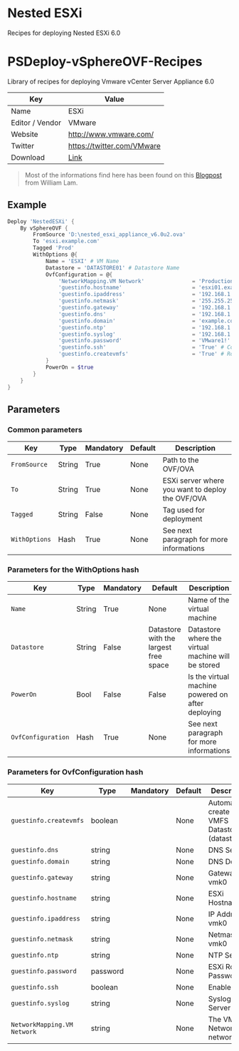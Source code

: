 # Nested ESXi
Recipes for deploying Nested ESXi 6.0

# PSDeploy-vSphereOVF-Recipes
Library of recipes for deploying Vmware vCenter Server Appliance 6.0

| Key              | Value                                 |
| ---------------- | ------------------------------------- |
| Name             | ESXi                                  |
| Editor / Vendor  | VMware                                |
| Website          | http://www.vmware.com/                |
| Twitter          | https://twitter.com/VMware            |
| Download         | [Link](https://download3.vmware.com/software/vmw-tools/nested-esxi/Nested_ESXi6.x_Appliance_Template_v5.ova) |

> Most of the informations find here has been found on this [Blogpost](http://www.virtuallyghetto.com/2015/12/deploying-nested-esxi-is-even-easier-now-with-the-esxi-virtual-appliance.html) from William Lam.

## Example

```Powershell
Deploy 'NestedESXi' {
    By vSphereOVF {
        FromSource 'D:\nested_esxi_appliance_v6.0u2.ova'
        To 'esxi.example.com'
        Tagged 'Prod'
        WithOptions @{
            Name = 'ESXI' # VM Name
            Datastore = 'DATASTORE01' # Datastore Name
            OvfConfiguration = @{
                'NetworkMapping.VM Network'               = 'Production' # vSphere Portgroup Network Mapping
                'guestinfo.hostname'                      = 'esxi01.example.com' # ESXi Hostname
                'guestinfo.ipaddress'                     = '192.168.1.1' # IP Address of vmk0
                'guestinfo.netmask'                       = '255.255.255.0' # Netmask of vmk0
                'guestinfo.gateway'                       = '192.168.1.254' # Gateway of vmk0
                'guestinfo.dns'                           = '192.168.1.10 192.168.1.11' # DNS Server 
                'guestinfo.domain'                        = 'example.com' # IP PNID (same as IP Address if there's no DNS)
                'guestinfo.ntp'                           = '192.168.1.10' # IP Network Prefix (CIDR notation)
           	    'guestinfo.syslog'                        = '192.168.1.20' # IP Gateway
                'guestinfo.password'                      = 'VMware1!' # Comma separated list of IP addresses of DNS servers.
                'guestinfo.ssh'                           = 'True' # Comma seperated list of hostnames or IP addresses of NTP Servers
                'guestinfo.createvmfs'                    = 'True' # Root Password
            }
            PowerOn = $true
        }
    }
}
```

## Parameters
### Common parameters

| Key             | Type    | Mandatory | Default | Description                                      |
| -------------   | --------| --------- | ------- |------------------------------------------------- |
| `FromSource`    | String  | True      | None    | Path to the OVF/OVA                              |
| `To`            | String  | True      | None    | ESXi server where you want to deploy the OVF/OVA |
| `Tagged`        | String  | False     | None    | Tag used for deployment                          |
| `WithOptions`   | Hash    | True      | None    | See next paragraph  for more informations        |

### Parameters for the WithOptions hash

| Key                  | Type    | Mandatory | Default                                  | Description                                        |
| ------------------   | --------| --------- | ---------------------------------------- |--------------------------------------------------- |
| `Name`               | String  | True      | None                                     | Name of the virtual machine                        |
| `Datastore`          | String  | False     | Datastore with the largest free space    | Datastore where the virtual machine will be stored |
| `PowerOn`            | Bool    | False     | False                                    | Is the virtual machine powered on after deploying  |
| `OvfConfiguration`   | Hash    | True      | None                                     | See next paragraph  for more informations          |

### Parameters for OvfConfiguration hash

| Key                         | Type    | Mandatory | Default                                  | Description                                        |
| -------------------------   | --------| --------- | ---------------------------------------- |--------------------------------------------------- |
| `guestinfo.createvmfs` | boolean | | None | Automatically create local VMFS Datastore (datastore1) |
| `guestinfo.dns` | string | | None | DNS Server |
| `guestinfo.domain` | string | | None | DNS Domain |
| `guestinfo.gateway` | string | | None | Gateway of vmk0 |
| `guestinfo.hostname` | string | | None | ESXi Hostname |
| `guestinfo.ipaddress` | string | | None | IP Address of vmk0 |
| `guestinfo.netmask` | string | | None | Netmask of vmk0 |
| `guestinfo.ntp` | string | | None | NTP Server |
| `guestinfo.password` | password | | None | ESXi Root Password |
| `guestinfo.ssh` | boolean | | None | Enable SSH |
| `guestinfo.syslog` | string | | None | Syslog Server |
| `NetworkMapping.VM Network` | string | | None | The VM Network network |